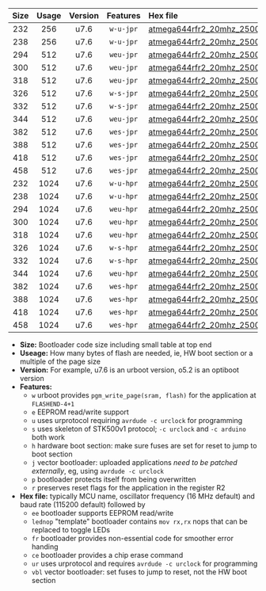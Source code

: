 |Size|Usage|Version|Features|Hex file|
|:-:|:-:|:-:|:-:|:--|
|232|256|u7.6|`w-u-jpr`|[atmega644rfr2_20mhz_250000bps_ur_vbl.hex](https://raw.githubusercontent.com/stefanrueger/urboot/main/bootloaders/atmega644rfr2/fcpu_20mhz/250000_bps/atmega644rfr2_20mhz_250000bps_ur_vbl.hex)|
|238|256|u7.6|`w-u-jpr`|[atmega644rfr2_20mhz_250000bps_lednop_ur_vbl.hex](https://raw.githubusercontent.com/stefanrueger/urboot/main/bootloaders/atmega644rfr2/fcpu_20mhz/250000_bps/atmega644rfr2_20mhz_250000bps_lednop_ur_vbl.hex)|
|294|512|u7.6|`weu-jpr`|[atmega644rfr2_20mhz_250000bps_ee_ur_vbl.hex](https://raw.githubusercontent.com/stefanrueger/urboot/main/bootloaders/atmega644rfr2/fcpu_20mhz/250000_bps/atmega644rfr2_20mhz_250000bps_ee_ur_vbl.hex)|
|300|512|u7.6|`weu-jpr`|[atmega644rfr2_20mhz_250000bps_ee_lednop_ur_vbl.hex](https://raw.githubusercontent.com/stefanrueger/urboot/main/bootloaders/atmega644rfr2/fcpu_20mhz/250000_bps/atmega644rfr2_20mhz_250000bps_ee_lednop_ur_vbl.hex)|
|318|512|u7.6|`weu-jpr`|[atmega644rfr2_20mhz_250000bps_ee_lednop_fr_ur_vbl.hex](https://raw.githubusercontent.com/stefanrueger/urboot/main/bootloaders/atmega644rfr2/fcpu_20mhz/250000_bps/atmega644rfr2_20mhz_250000bps_ee_lednop_fr_ur_vbl.hex)|
|326|512|u7.6|`w-s-jpr`|[atmega644rfr2_20mhz_250000bps_vbl.hex](https://raw.githubusercontent.com/stefanrueger/urboot/main/bootloaders/atmega644rfr2/fcpu_20mhz/250000_bps/atmega644rfr2_20mhz_250000bps_vbl.hex)|
|332|512|u7.6|`w-s-jpr`|[atmega644rfr2_20mhz_250000bps_lednop_vbl.hex](https://raw.githubusercontent.com/stefanrueger/urboot/main/bootloaders/atmega644rfr2/fcpu_20mhz/250000_bps/atmega644rfr2_20mhz_250000bps_lednop_vbl.hex)|
|344|512|u7.6|`weu-jpr`|[atmega644rfr2_20mhz_250000bps_ee_lednop_fr_ce_ur_vbl.hex](https://raw.githubusercontent.com/stefanrueger/urboot/main/bootloaders/atmega644rfr2/fcpu_20mhz/250000_bps/atmega644rfr2_20mhz_250000bps_ee_lednop_fr_ce_ur_vbl.hex)|
|382|512|u7.6|`wes-jpr`|[atmega644rfr2_20mhz_250000bps_ee_vbl.hex](https://raw.githubusercontent.com/stefanrueger/urboot/main/bootloaders/atmega644rfr2/fcpu_20mhz/250000_bps/atmega644rfr2_20mhz_250000bps_ee_vbl.hex)|
|388|512|u7.6|`wes-jpr`|[atmega644rfr2_20mhz_250000bps_ee_lednop_vbl.hex](https://raw.githubusercontent.com/stefanrueger/urboot/main/bootloaders/atmega644rfr2/fcpu_20mhz/250000_bps/atmega644rfr2_20mhz_250000bps_ee_lednop_vbl.hex)|
|418|512|u7.6|`wes-jpr`|[atmega644rfr2_20mhz_250000bps_ee_lednop_fr_vbl.hex](https://raw.githubusercontent.com/stefanrueger/urboot/main/bootloaders/atmega644rfr2/fcpu_20mhz/250000_bps/atmega644rfr2_20mhz_250000bps_ee_lednop_fr_vbl.hex)|
|458|512|u7.6|`wes-jpr`|[atmega644rfr2_20mhz_250000bps_ee_lednop_fr_ce_vbl.hex](https://raw.githubusercontent.com/stefanrueger/urboot/main/bootloaders/atmega644rfr2/fcpu_20mhz/250000_bps/atmega644rfr2_20mhz_250000bps_ee_lednop_fr_ce_vbl.hex)|
|232|1024|u7.6|`w-u-hpr`|[atmega644rfr2_20mhz_250000bps_ur.hex](https://raw.githubusercontent.com/stefanrueger/urboot/main/bootloaders/atmega644rfr2/fcpu_20mhz/250000_bps/atmega644rfr2_20mhz_250000bps_ur.hex)|
|238|1024|u7.6|`w-u-hpr`|[atmega644rfr2_20mhz_250000bps_lednop_ur.hex](https://raw.githubusercontent.com/stefanrueger/urboot/main/bootloaders/atmega644rfr2/fcpu_20mhz/250000_bps/atmega644rfr2_20mhz_250000bps_lednop_ur.hex)|
|294|1024|u7.6|`weu-hpr`|[atmega644rfr2_20mhz_250000bps_ee_ur.hex](https://raw.githubusercontent.com/stefanrueger/urboot/main/bootloaders/atmega644rfr2/fcpu_20mhz/250000_bps/atmega644rfr2_20mhz_250000bps_ee_ur.hex)|
|300|1024|u7.6|`weu-hpr`|[atmega644rfr2_20mhz_250000bps_ee_lednop_ur.hex](https://raw.githubusercontent.com/stefanrueger/urboot/main/bootloaders/atmega644rfr2/fcpu_20mhz/250000_bps/atmega644rfr2_20mhz_250000bps_ee_lednop_ur.hex)|
|318|1024|u7.6|`weu-hpr`|[atmega644rfr2_20mhz_250000bps_ee_lednop_fr_ur.hex](https://raw.githubusercontent.com/stefanrueger/urboot/main/bootloaders/atmega644rfr2/fcpu_20mhz/250000_bps/atmega644rfr2_20mhz_250000bps_ee_lednop_fr_ur.hex)|
|326|1024|u7.6|`w-s-hpr`|[atmega644rfr2_20mhz_250000bps.hex](https://raw.githubusercontent.com/stefanrueger/urboot/main/bootloaders/atmega644rfr2/fcpu_20mhz/250000_bps/atmega644rfr2_20mhz_250000bps.hex)|
|332|1024|u7.6|`w-s-hpr`|[atmega644rfr2_20mhz_250000bps_lednop.hex](https://raw.githubusercontent.com/stefanrueger/urboot/main/bootloaders/atmega644rfr2/fcpu_20mhz/250000_bps/atmega644rfr2_20mhz_250000bps_lednop.hex)|
|344|1024|u7.6|`weu-hpr`|[atmega644rfr2_20mhz_250000bps_ee_lednop_fr_ce_ur.hex](https://raw.githubusercontent.com/stefanrueger/urboot/main/bootloaders/atmega644rfr2/fcpu_20mhz/250000_bps/atmega644rfr2_20mhz_250000bps_ee_lednop_fr_ce_ur.hex)|
|382|1024|u7.6|`wes-hpr`|[atmega644rfr2_20mhz_250000bps_ee.hex](https://raw.githubusercontent.com/stefanrueger/urboot/main/bootloaders/atmega644rfr2/fcpu_20mhz/250000_bps/atmega644rfr2_20mhz_250000bps_ee.hex)|
|388|1024|u7.6|`wes-hpr`|[atmega644rfr2_20mhz_250000bps_ee_lednop.hex](https://raw.githubusercontent.com/stefanrueger/urboot/main/bootloaders/atmega644rfr2/fcpu_20mhz/250000_bps/atmega644rfr2_20mhz_250000bps_ee_lednop.hex)|
|418|1024|u7.6|`wes-hpr`|[atmega644rfr2_20mhz_250000bps_ee_lednop_fr.hex](https://raw.githubusercontent.com/stefanrueger/urboot/main/bootloaders/atmega644rfr2/fcpu_20mhz/250000_bps/atmega644rfr2_20mhz_250000bps_ee_lednop_fr.hex)|
|458|1024|u7.6|`wes-hpr`|[atmega644rfr2_20mhz_250000bps_ee_lednop_fr_ce.hex](https://raw.githubusercontent.com/stefanrueger/urboot/main/bootloaders/atmega644rfr2/fcpu_20mhz/250000_bps/atmega644rfr2_20mhz_250000bps_ee_lednop_fr_ce.hex)|

- **Size:** Bootloader code size including small table at top end
- **Useage:** How many bytes of flash are needed, ie, HW boot section or a multiple of the page size
- **Version:** For example, u7.6 is an urboot version, o5.2 is an optiboot version
- **Features:**
  + `w` urboot provides `pgm_write_page(sram, flash)` for the application at `FLASHEND-4+1`
  + `e` EEPROM read/write support
  + `u` uses urprotocol requiring `avrdude -c urclock` for programming
  + `s` uses skeleton of STK500v1 protocol; `-c urclock` and `-c arduino` both work
  + `h` hardware boot section: make sure fuses are set for reset to jump to boot section
  + `j` vector bootloader: uploaded applications *need to be patched externally*, eg, using `avrdude -c urclock`
  + `p` bootloader protects itself from being overwritten
  + `r` preserves reset flags for the application in the register R2
- **Hex file:** typically MCU name, oscillator frequency (16 MHz default) and baud rate (115200 default) followed by
  + `ee` bootloader supports EEPROM read/write
  + `lednop` "template" bootloader contains `mov rx,rx` nops that can be replaced to toggle LEDs
  + `fr` bootloader provides non-essential code for smoother error handing
  + `ce` bootloader provides a chip erase command
  + `ur` uses urprotocol and requires `avrdude -c urclock` for programming
  + `vbl` vector bootloader: set fuses to jump to reset, not the HW boot section
